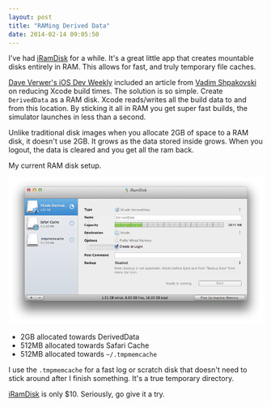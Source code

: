 ```yaml
---
layout: post
title: "RAMing Derived Data"
date: 2014-02-14 09:05:50
---
```


I've had [iRamDisk][0] for a while.  It's a great little app that creates mountable disks entirely in RAM.  This allows for fast, and truly temporary file caches.

[Dave Verwer's iOS Dev Weekly][1] included an article from [Vadim Shpakovski][2] on reducing Xcode build times.  The solution is so simple.  Create `DerivedData` as a RAM disk.  Xcode reads/writes all the build data to and from this location.  By sticking it all in RAM you get super fast builds, the simulator launches in less than a second.

Unlike traditional disk images when you allocate 2GB of space to a RAM disk, it doesn't use 2GB.  It grows as the data stored inside grows.  When you logout, the data is cleared and you get all the ram back.

My current RAM disk setup.

![Ram Disk](/images/posts/ram-disk.png)

- 2GB allocated towards DerivedData
- 512MB allocated towards Safari Cache
- 512MB allocated towards `~/.tmpmemcache`

I use the `.tmpmemcache` for a fast log or scratch disk that doesn't need to stick around after I finish something.  It's a true temporary directory.

[iRamDisk][0] is only $10.  Seriously, go give it a try.


[0]: https://itunes.apple.com/us/app/iramdisk/id492615400?mt=12
[1]: https://iosdevweekly.com
[2]: http://blog.shpakovski.com/2014/02/how-to-reduce-xcode-and-appcode.html?utm_campaign=iOS_Dev_Weekly_Issue_133&utm_medium=email&utm_source=iOS%2BDev%2BWeekly